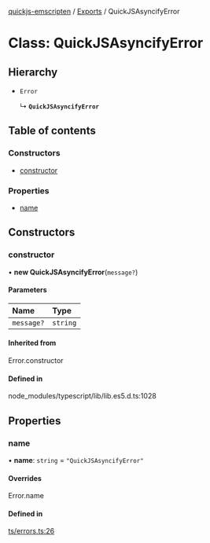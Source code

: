 [quickjs-emscripten](../README.md) / [Exports](../modules.md) / QuickJSAsyncifyError

# Class: QuickJSAsyncifyError

## Hierarchy

- `Error`

  ↳ **`QuickJSAsyncifyError`**

## Table of contents

### Constructors

- [constructor](QuickJSAsyncifyError.md#constructor)

### Properties

- [name](QuickJSAsyncifyError.md#name)

## Constructors

### constructor

• **new QuickJSAsyncifyError**(`message?`)

#### Parameters

| Name | Type |
| :------ | :------ |
| `message?` | `string` |

#### Inherited from

Error.constructor

#### Defined in

node_modules/typescript/lib/lib.es5.d.ts:1028

## Properties

### name

• **name**: `string` = `"QuickJSAsyncifyError"`

#### Overrides

Error.name

#### Defined in

[ts/errors.ts:26](https://github.com/justjake/quickjs-emscripten/blob/master/ts/errors.ts#L26)
